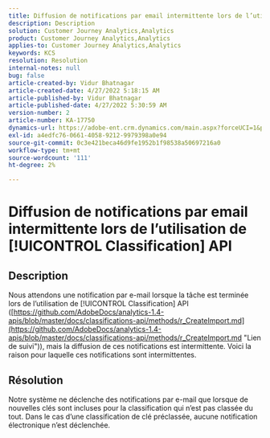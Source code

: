 ```yaml
---
title: Diffusion de notifications par email intermittente lors de l’utilisation de [!UICONTROL Classification] API
description: Description
solution: Customer Journey Analytics,Analytics
product: Customer Journey Analytics,Analytics
applies-to: Customer Journey Analytics,Analytics
keywords: KCS
resolution: Resolution
internal-notes: null
bug: false
article-created-by: Vidur Bhatnagar
article-created-date: 4/27/2022 5:18:15 AM
article-published-by: Vidur Bhatnagar
article-published-date: 4/27/2022 5:30:59 AM
version-number: 2
article-number: KA-17750
dynamics-url: https://adobe-ent.crm.dynamics.com/main.aspx?forceUCI=1&pagetype=entityrecord&etn=knowledgearticle&id=cb09486d-e9c5-ec11-a7b6-0022480a10ee
exl-id: a4edfc76-0661-4058-9212-9979398a0e94
source-git-commit: 0c3e421beca46d9fe1952b1f98538a50697216a0
workflow-type: tm+mt
source-wordcount: '111'
ht-degree: 2%

---
```


# Diffusion de notifications par email intermittente lors de l’utilisation de [!UICONTROL Classification] API

## Description


Nous attendons une notification par e-mail lorsque la tâche est terminée lors de l’utilisation de [!UICONTROL Classification] API ([https://github.com/AdobeDocs/analytics-1.4-apis/blob/master/docs/classifications-api/methods/r_CreateImport.md](https://github.com/AdobeDocs/analytics-1.4-apis/blob/master/docs/classifications-api/methods/r_CreateImport.md "Lien de suivi")), mais la diffusion de ces notifications est intermittente. Voici la raison pour laquelle ces notifications sont intermittentes.


## Résolution


Notre système ne déclenche des notifications par e-mail que lorsque de nouvelles clés sont incluses pour la classification qui n’est pas classée du tout. Dans le cas d’une classification de clé préclassée, aucune notification électronique n’est déclenchée.
